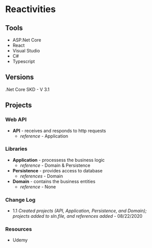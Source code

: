 # Reactivities

## Tools
* ASP.Net Core
* React
* Visual Studio
* C#
* Typescript

## Versions
.Net Core SKD - V 3.1

## Projects

### Web API
* **API** - receives and responds to http requests
  * *reference* - Application

### Libraries
* **Application** - processess the business logic
  * *reference* - Domain & Persistence
* **Persistence** - provides access to database
  * *references* - Domain
* **Domain** - contains the business entities
  * *reference* - None

### Change Log
* 1.1 *Created projects (API, Application, Persistence, and Domain); projects added to sln.file, and references added* - 08/22/2020

### Resources
* Udemy
